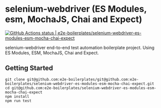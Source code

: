 # selenium-webdriver (ES Modules, esm, MochaJS, Chai and Expect)

[![GitHub Actions status | e2e-boilerplates/selenium-webdriver-es-modules-esm-mocha-chai-expect](https://github.com/e2e-boilerplates/selenium-webdriver-es-modules-esm-mocha-chai-expect/workflows/selenium-webdriver-es-modules-esm-mocha-chai-expect/badge.svg)](https://github.com/e2e-boilerplates/selenium-webdriver-es-modules-esm-mocha-chai-expect/actions?workflow=selenium-webdriver-es-modules-esm-mocha-chai-expect)

selenium-webdriver end-to-end test automation boilerplate project. Using ES Modules, ESM, MochaJS, Chai and Expect.

## Getting Started

    git clone git@github.com:e2e-boilerplates/git@github.com:e2e-boilerplates/selenium-webdriver-es-modules-esm-mocha-chai-expect.git
    cd git@github.com:e2e-boilerplates/selenium-webdriver-es-modules-esm-mocha-chai-expect
    npm install
    npm run test
